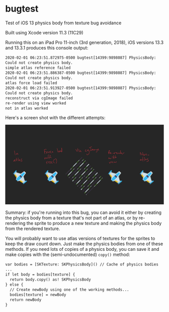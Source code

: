 # bugtest
Test of iOS 13 physics body from texture bug avoidance

Built using Xcode version 11.3 (11C29)

Running this on an iPad Pro 11-inch (3rd generation, 2018), iOS versions 13.3 and 13.3.1
produces this console output:

```
2020-02-01 06:23:51.872975-0500 bugtest[14399:9898087] PhysicsBody: Could not create physics body.
simple atlas reference failed
2020-02-01 06:23:51.886387-0500 bugtest[14399:9898087] PhysicsBody: Could not create physics body.
atlas force load failed
2020-02-01 06:23:51.913927-0500 bugtest[14399:9898087] PhysicsBody: Could not create physics body.
reconstruct via cgImage failed
re-render using view worked
not in atlas worked
```

Here's a screen shot with the different attempts:

![Screen shot](images/screenshot.jpeg)

Summary: if you're running into this bug, you can avoid it either by creating the physics body from
a texture that's not part of an atlas, or by re-rendering the sprite to produce a new texture and
making the physics body from the rendered texture.

You will probably want to use atlas versions of textures for the sprites to keep the draw count
down.  Just make the physics bodies from one of these methods.  If you need lots of copies of a
physics body, you can save it and make copies with the (semi-undocumented) `copy()` method:
```
var bodies = [SKTexture: SKPhysicsBody]() // Cache of physics bodies
...
if let body = bodies[texture] {
  return body.copy() as! SKPhysicsBody
} else {
  // Create newBody using one of the working methods...
  bodies[texture] = newBody
  return newBody
}
```

